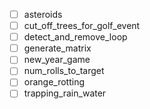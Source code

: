 * [ ] asteroids
* [ ] cut_off_trees_for_golf_event
* [ ] detect_and_remove_loop
* [ ] generate_matrix
* [ ] new_year_game
* [ ] num_rolls_to_target
* [ ] orange_rotting
* [ ] trapping_rain_water
